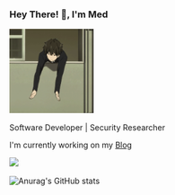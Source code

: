 ### Hey There! 👋, I'm Med

<img src="gif.gif" width="150" />

Software Developer | Security Researcher 

I'm currently working on my [Blog]

![](https://komarev.com/ghpvc/?username=your-github-medtty&style=for-the-badge)

[Blog]: https://medtty.xyz

![Anurag's GitHub stats](https://github-readme-stats.vercel.app/api?username=medtty&show_icons=true)
